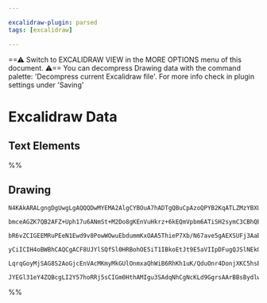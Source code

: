 ```yaml
---

excalidraw-plugin: parsed
tags: [excalidraw]

---
```

==⚠  Switch to EXCALIDRAW VIEW in the MORE OPTIONS menu of this document. ⚠== You can decompress Drawing data with the command palette: 'Decompress current Excalidraw file'. For more info check in plugin settings under 'Saving'


# Excalidraw Data
## Text Elements
%%
## Drawing
```compressed-json
N4KAkARALgngDgUwgLgAQQQDwMYEMA2AlgCYBOuA7hADTgQBuCpAzoQPYB2KqATLZMzYBXUtiRoIACyhQ4zZAHoFAc0JRJQgEYA6bGwC2CgF7N6hbEcK4OCtptbErHALRY8RMpWdx8Q1TdIEfARcZgRmBShcZQUebQAWbQAGGjoghH0EDihmbgBtcDBQMBKIEm4IAA4ARQA1fAAzAEdMBHoABQBBAEZlfQAtAFEAVXw4ACV6VJLIWEQKhvJM6dLM

bmceAGZK7QB2AFZ+Uph17u6ANmSt+M2Do8gKEnVuHkrz+6kEQmVpbm6ATiSH2symC3CBhQEUFIbAA1ggAMJsfBsUgVADEmixK0gmlw2FhyhhQg4xCRKLREmh1mYcFwgWyOIgDUI+HwAGVYGCJIIPEzmNC4QgAOpPSQvD4CmHwzkwbnoXnlD7En4ccK5NAQmYQNh07BqE5obpJLWlInCOAASWIGtQeQAuh9FrhMtbuBwhGyPoRSVgKrgUsrhKS1cx

bR6vZCIGEEMRuPEeN1Ewd9v8PowWOwuEbdummKxOAA5ThieP7Xb/N67ave5gAEXSUFj3AaBDCH00weIg2CmWy4c9+A+QjgxFwTbjOZ4+02+3i/3iSaS7yjRA4sPdg4+KIJzbQrfw7aj2CEAoMdfHuG4xW1zsy5NR18hpSlQoxdfiH4/ONKLLZGM6OtAMAn9IA4F1EWRR8JHRXZOjguCIGfABfSFkI+cDljQCN8EKVCwEdOhcDgOBOXHcRUBvaBJA

yCiICIH4oBWBhCAQCgACF8UJYlSQfSl0HRBohOE5iT1IBkoEtJt9E5aVIIpDFugQJSlNEkQJKkjJOIJc0STJKD+OgcgOFpeksiYo4IDEjTpIAMVZDkuToxU40s6zzM0mTBXhUViGeNA+EKKz1I86TZKFWV5WjZElSC9zsk88ZhFVdU/jckKEukgB5PUDT+E10vE0KMlszgoFsl1WUNVBDjijLJLssr2UIIwKJ4U1gqKzKMgAFSwKBOgY7N0GCBoL

LqrqGoyMjSAG8S2AoGjcEnVAcMKmyMkGUlOnmxaQhWiB6RhKh1uK/QduOnr4DonjXKC5hsBhNkAA1uH2fY4mnSyHqe/AAE1uE2c4km0f5dnOfZzi+oKjDYAwn21egCCECjujw07uv0JK9NDW0IFu5iiRIZrWpeDqieITkEDgN7LIpgBZNhiAQLbcE0YIVoPI8zVIEg+IR0p2ORA70QRf4xbFplxgQZRPXpDFBjrRXFaQkp0ImiTwvhHKoCzAdI1/

JYEGl31eY4ZQBcgLI2Y57hoRRj5sCIGm0HthAMIgu3SAdqNhCgNcKLd9GgrsAArBBsBydlwLgRnmdZ9m91QLn3aC/FdcYHq4fwS3oGuiowmCSOsyZE8z30K75mwrdVzYXdObbVPtXwUIBuLzPs83Nk8PAdXID/cJr1Q5CgA=
```
%%